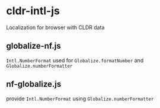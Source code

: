# cldr-intl-js
Localization for browser with CLDR data

## globalize-nf.js
`Intl.NumberFormat` used for `Globalize.formatNumber` and `Globalize.numberFormatter`

## nf-globalize.js
provide `Intl.NumberFormat` using `Globalize.numberFormatter`
